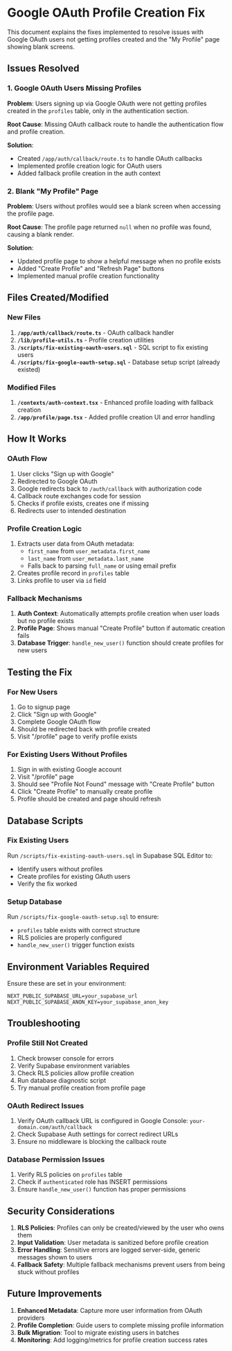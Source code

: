# Google OAuth Profile Creation Fix

This document explains the fixes implemented to resolve issues with Google OAuth users not getting profiles created and the "My Profile" page showing blank screens.

## Issues Resolved

### 1. Google OAuth Users Missing Profiles
**Problem**: Users signing up via Google OAuth were not getting profiles created in the `profiles` table, only in the authentication section.

**Root Cause**: Missing OAuth callback route to handle the authentication flow and profile creation.

**Solution**: 
- Created `/app/auth/callback/route.ts` to handle OAuth callbacks
- Implemented profile creation logic for OAuth users
- Added fallback profile creation in the auth context

### 2. Blank "My Profile" Page
**Problem**: Users without profiles would see a blank screen when accessing the profile page.

**Root Cause**: The profile page returned `null` when no profile was found, causing a blank render.

**Solution**:
- Updated profile page to show a helpful message when no profile exists
- Added "Create Profile" and "Refresh Page" buttons
- Implemented manual profile creation functionality

## Files Created/Modified

### New Files
1. **`/app/auth/callback/route.ts`** - OAuth callback handler
2. **`/lib/profile-utils.ts`** - Profile creation utilities
3. **`/scripts/fix-existing-oauth-users.sql`** - SQL script to fix existing users
4. **`/scripts/fix-google-oauth-setup.sql`** - Database setup script (already existed)

### Modified Files
1. **`/contexts/auth-context.tsx`** - Enhanced profile loading with fallback creation
2. **`/app/profile/page.tsx`** - Added profile creation UI and error handling

## How It Works

### OAuth Flow
1. User clicks "Sign up with Google"
2. Redirected to Google OAuth
3. Google redirects back to `/auth/callback` with authorization code
4. Callback route exchanges code for session
5. Checks if profile exists, creates one if missing
6. Redirects user to intended destination

### Profile Creation Logic
1. Extracts user data from OAuth metadata:
   - `first_name` from `user_metadata.first_name`
   - `last_name` from `user_metadata.last_name` 
   - Falls back to parsing `full_name` or using email prefix
2. Creates profile record in `profiles` table
3. Links profile to user via `id` field

### Fallback Mechanisms
1. **Auth Context**: Automatically attempts profile creation when user loads but no profile exists
2. **Profile Page**: Shows manual "Create Profile" button if automatic creation fails
3. **Database Trigger**: `handle_new_user()` function should create profiles for new users

## Testing the Fix

### For New Users
1. Go to signup page
2. Click "Sign up with Google"
3. Complete Google OAuth flow
4. Should be redirected back with profile created
5. Visit "/profile" page to verify profile exists

### For Existing Users Without Profiles
1. Sign in with existing Google account
2. Visit "/profile" page
3. Should see "Profile Not Found" message with "Create Profile" button
4. Click "Create Profile" to manually create profile
5. Profile should be created and page should refresh

## Database Scripts

### Fix Existing Users
Run `/scripts/fix-existing-oauth-users.sql` in Supabase SQL Editor to:
- Identify users without profiles
- Create profiles for existing OAuth users
- Verify the fix worked

### Setup Database
Run `/scripts/fix-google-oauth-setup.sql` to ensure:
- `profiles` table exists with correct structure
- RLS policies are properly configured
- `handle_new_user()` trigger function exists

## Environment Variables Required

Ensure these are set in your environment:
```
NEXT_PUBLIC_SUPABASE_URL=your_supabase_url
NEXT_PUBLIC_SUPABASE_ANON_KEY=your_supabase_anon_key
```

## Troubleshooting

### Profile Still Not Created
1. Check browser console for errors
2. Verify Supabase environment variables
3. Check RLS policies allow profile creation
4. Run database diagnostic script
5. Try manual profile creation from profile page

### OAuth Redirect Issues
1. Verify OAuth callback URL is configured in Google Console: `your-domain.com/auth/callback`
2. Check Supabase Auth settings for correct redirect URLs
3. Ensure no middleware is blocking the callback route

### Database Permission Issues
1. Verify RLS policies on `profiles` table
2. Check if `authenticated` role has INSERT permissions
3. Ensure `handle_new_user()` function has proper permissions

## Security Considerations

1. **RLS Policies**: Profiles can only be created/viewed by the user who owns them
2. **Input Validation**: User metadata is sanitized before profile creation
3. **Error Handling**: Sensitive errors are logged server-side, generic messages shown to users
4. **Fallback Safety**: Multiple fallback mechanisms prevent users from being stuck without profiles

## Future Improvements

1. **Enhanced Metadata**: Capture more user information from OAuth providers
2. **Profile Completion**: Guide users to complete missing profile information
3. **Bulk Migration**: Tool to migrate existing users in batches
4. **Monitoring**: Add logging/metrics for profile creation success rates